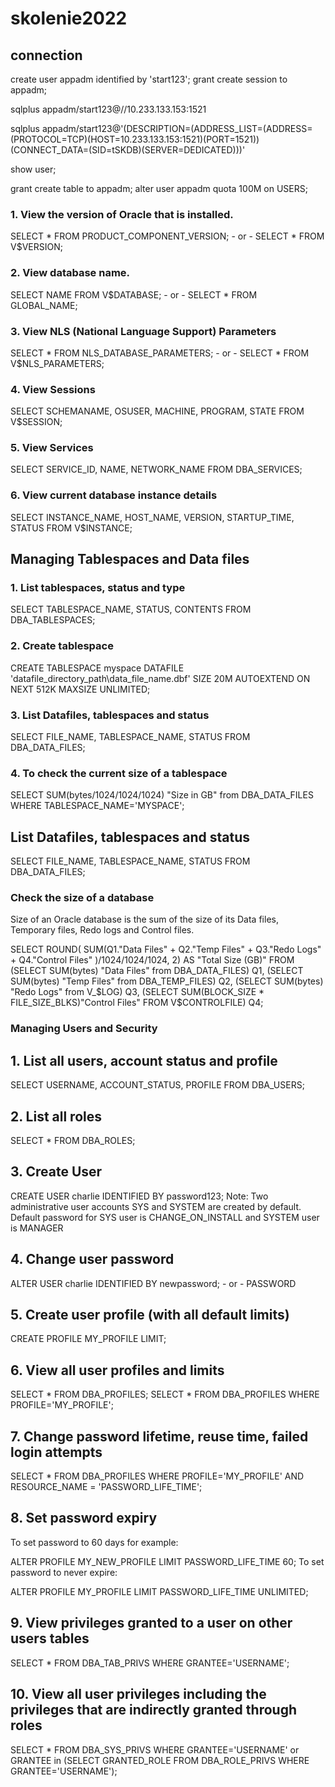# skolenie2022

## connection

create user appadm identified by 'start123';
grant create session to appadm;

sqlplus appadm/start123@//10.233.133.153:1521

sqlplus appadm/start123@'(DESCRIPTION=(ADDRESS_LIST=(ADDRESS=(PROTOCOL=TCP)(HOST=10.233.133.153:1521)(PORT=1521))(CONNECT_DATA=(SID=tSKDB)(SERVER=DEDICATED)))'

show user;

grant create table to appadm;
alter user appadm quota 100M on USERS;

### 1. View the version of Oracle that is installed.
   SELECT * FROM PRODUCT_COMPONENT_VERSION;
    - or -
   SELECT * FROM V$VERSION;
   
### 2. View database name.
   SELECT NAME FROM V$DATABASE;
    - or -
   SELECT * FROM GLOBAL_NAME;
### 3. View NLS (National Language Support) Parameters
   SELECT * FROM NLS_DATABASE_PARAMETERS;
    - or -
   SELECT * FROM V$NLS_PARAMETERS;
   
### 4. View Sessions
   SELECT SCHEMANAME, OSUSER, MACHINE, PROGRAM, STATE FROM V$SESSION;
   
### 5. View Services
   SELECT SERVICE_ID, NAME, NETWORK_NAME FROM DBA_SERVICES;
   
### 6. View current database instance details
   SELECT INSTANCE_NAME, HOST_NAME, VERSION, STARTUP_TIME, STATUS FROM V$INSTANCE;

## Managing Tablespaces and Data files
### 1. List tablespaces, status and type
   SELECT TABLESPACE_NAME, STATUS, CONTENTS FROM DBA_TABLESPACES;
   
### 2. Create tablespace
   CREATE TABLESPACE myspace 
       DATAFILE 'datafile_directory_path\data_file_name.dbf' 
       SIZE 20M 
       AUTOEXTEND ON
       NEXT 512K
    MAXSIZE UNLIMITED;
    
### 3. List Datafiles, tablespaces and status
   SELECT FILE_NAME, TABLESPACE_NAME, STATUS FROM DBA_DATA_FILES;
   
### 4. To check the current size of a tablespace
   SELECT SUM(bytes/1024/1024/1024) "Size in GB" from DBA_DATA_FILES WHERE TABLESPACE_NAME='MYSPACE';

## List Datafiles, tablespaces and status
   SELECT FILE_NAME, TABLESPACE_NAME, STATUS FROM DBA_DATA_FILES;

### Check the size of a database
Size of an Oracle database is the sum of the size of its Data files, Temporary files, Redo logs and Control files.

   SELECT ROUND(
       SUM(Q1."Data Files" + 
           Q2."Temp Files" + 
           Q3."Redo Logs" + 
           Q4."Control Files"
           )/1024/1024/1024,  2) 
       AS "Total Size (GB)"
   FROM
    (SELECT SUM(bytes) "Data Files" from DBA_DATA_FILES) Q1,
    (SELECT SUM(bytes) "Temp Files" from DBA_TEMP_FILES) Q2,
    (SELECT SUM(bytes) "Redo Logs" from V_$LOG) Q3,
    (SELECT SUM(BLOCK_SIZE * FILE_SIZE_BLKS)"Control Files" FROM V$CONTROLFILE) Q4;

### Managing Users and Security
## 1. List all users, account status and profile
   SELECT USERNAME, ACCOUNT_STATUS, PROFILE FROM DBA_USERS;
   
## 2. List all roles
   SELECT * FROM DBA_ROLES;
   
## 3. Create User
   CREATE USER charlie IDENTIFIED BY password123;
   Note: Two administrative user accounts SYS and SYSTEM are created by default. Default password for SYS user is CHANGE_ON_INSTALL and SYSTEM user is MANAGER
   
## 4. Change user password
   ALTER USER charlie IDENTIFIED BY newpassword;
    - or -
   PASSWORD
   
## 5. Create user profile (with all default limits)
   CREATE PROFILE MY_PROFILE LIMIT;
   
## 6. View all user profiles and limits
   SELECT * FROM DBA_PROFILES;
   SELECT * FROM DBA_PROFILES WHERE PROFILE='MY_PROFILE';
   
## 7. Change password lifetime, reuse time, failed login attempts
   SELECT * FROM DBA_PROFILES WHERE PROFILE='MY_PROFILE' AND RESOURCE_NAME = 'PASSWORD_LIFE_TIME';
   
## 8. Set password expiry
To set password to 60 days for example:

   ALTER PROFILE MY_NEW_PROFILE LIMIT PASSWORD_LIFE_TIME 60;
To set password to never expire:

   ALTER PROFILE MY_PROFILE LIMIT PASSWORD_LIFE_TIME UNLIMITED;
## 9. View privileges granted to a user on other users tables
   SELECT * FROM DBA_TAB_PRIVS WHERE GRANTEE='USERNAME';
## 10. View all user privileges including the privileges that are indirectly granted through roles
   SELECT * FROM DBA_SYS_PRIVS WHERE GRANTEE='USERNAME' or GRANTEE in (SELECT GRANTED_ROLE FROM DBA_ROLE_PRIVS WHERE GRANTEE='USERNAME');
